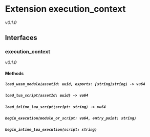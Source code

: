 # Extension execution_context
*v0.1.0*


## Interfaces
### execution_context
*v0.1.0*


#### Methods
##### `load_wasm_module(assetId: uuid, exports: [string]string) -> vu64`

##### `load_lua_script(assetId: uuid) -> vu64`

##### `load_inline_lua_script(script: string) -> vu64`

##### `begin_execution(module_or_script: vu64, entry_point: string)`

##### `begin_inline_lua_execution(script: string)`


